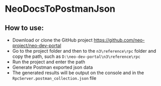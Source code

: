 # NeoDocsToPostmanJson

## How to use:
- Download or clone the GitHub project https://github.com/neo-project/neo-dev-portal
- Go to the project folder and then to the `n3\reference\rpc` folder and copy the path,
  such as `D:\neo-dev-portal\n3\reference\rpc`
- Run the project and enter the path
- Generate Postman exported json data
- The generated results will be output on the console and in the `RpcServer.postman_collection.json` file

